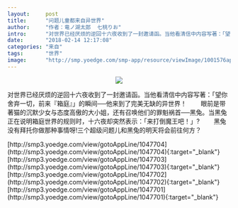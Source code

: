 ```yaml
---
layout:     post
title:      "问题儿童都来自异世界"
author:     "作者：竜ノ湖太郎  七桃りお"
intro:      "对世界已经厌烦的逆回十六夜收到了一封邀请函。当他看清信中内容写著：「望你舍弃一切，前来『箱庭』」的瞬间──他来到了完美无缺的异世界！ 　　眼前是带著猫的沉默少女与态度高傲的大小姐，还有召唤他们的罪魁祸首──黑兔。当黑兔正在说明箱庭世界的规则时，十六夜却突然表示：「来打倒魔王吧！」? 　　黑兔没有拜托你做那种事情呀!三个超级问题儿和黑兔的明天将会前往何方？"
date:       "2018-02-14 12:17:08"
categories: "来自"
tags:       "世界"
image:      "http://smp.yoedge.com/smp-app/resource/viewImage/1001576appline.png"
---
```

<div style="text-align: center">
<p><img src="http://smp.yoedge.com/smp-app/resource/viewImage/1001576appline.png"/></p>
</div>
<p class="post-meta">
<span>对世界已经厌烦的逆回十六夜收到了一封邀请函。当他看清信中内容写著：「望你舍弃一切，前来『箱庭』」的瞬间──他来到了完美无缺的异世界！ 　　眼前是带著猫的沉默少女与态度高傲的大小姐，还有召唤他们的罪魁祸首──黑兔。当黑兔正在说明箱庭世界的规则时，十六夜却突然表示：「来打倒魔王吧！」? 　　黑兔没有拜托你做那种事情呀!三个超级问题儿和黑兔的明天将会前往何方？</span>
</p>
[http://smp3.yoedge.com/view/gotoAppLine/1047704](http://smp3.yoedge.com/view/gotoAppLine/1047704){:target="_blank"}
[http://smp3.yoedge.com/view/gotoAppLine/1047703](http://smp3.yoedge.com/view/gotoAppLine/1047703){:target="_blank"}
[http://smp3.yoedge.com/view/gotoAppLine/1047702](http://smp3.yoedge.com/view/gotoAppLine/1047702){:target="_blank"}
[http://smp3.yoedge.com/view/gotoAppLine/1047701](http://smp3.yoedge.com/view/gotoAppLine/1047701){:target="_blank"}


